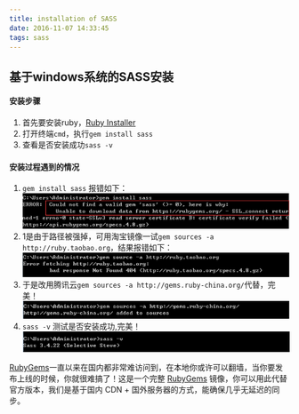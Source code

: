 ```yaml
---
title: installation of SASS
date: 2016-11-07 14:33:45
tags: sass
---
```


## 基于windows系统的SASS安装

#### 安装步骤

1.	首先要安装ruby，[Ruby Installer](http://rubyinstaller.org/)
2.	打开终端`cmd`，执行`gem install sass`
3.	查看是否安装成功`sass -v`

#### 安装过程遇到的情况

1.	`gem install sass` 报错如下：![install error](images/sass_error_1.png)
2.	1是由于路径被强掉，可用淘宝镜像一试`gem sources -a http://ruby.taobao.org`，结果报错如下：![sass_taobao_fail](images/sass_tb_fail.png)
3.	于是改用腾讯云`gem sources -a http://gems.ruby-china.org/`代替，完美！![install success](images/sass_sussess.png)
4.	`sass -v` 测试是否安装成功,完美！![sass_v](images/sass_v.png)


<!--more-->
[RubyGems](http://gems.ruby-china.org/)一直以来在国内都非常难访问到，在本地你或许可以翻墙，当你要发布上线的时候，你就很难搞了！这是一个完整 [RubyGems](http://gems.ruby-china.org/) 镜像，你可以用此代替官方版本，我们是基于国内 CDN + 国外服务器的方式，能确保几乎无延迟的同步。




